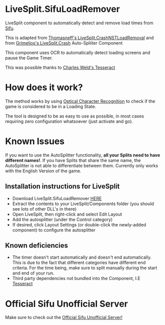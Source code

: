 # LiveSplit.SifuLoadRemover
LiveSplit component to automatically detect and remove load times from [Sifu](https://www.epicgames.com/store/en-US/p/sifu).

This is adapted from [Thomasneff's LiveSplit.CrashNSTLoadRemoval](https://github.com/thomasneff/LiveSplit.CrashNSTLoadRemoval "Thomasneff's LiveSplit.CrashNSTLoadRemoval")
and from [Grimelios's LiveSplit.Crash](https://github.com/Grimelios/LiveSplit.Crash "Grimelios's LiveSplit.Crash") Auto-Spliiter Component

This component uses OCR to automatically detect loading screens and pause the Game Timer.

This was possible thanks to [Charles Weld's Tesseract](https://github.com/charlesw/tesseract)

# How does it work?
The method works by using [Optical Character Recognition](https://en.wikipedia.org/wiki/Optical_character_recognition) to check if the game is considered to be in a Loading State.

The tool is designed to be as easy to use as possible, in most cases requiring zero configuration whatsoever (just activate and go).

# Known Issues

If you want to use the AutoSplitter functionality, **all your Splits need to have different names!**. If you have Splits that share the same name, the AutoSplitter is not able to differentiate between them.
Currently only works with the English Version of the game.

## Installation instructions for LiveSplit

- Download LiveSplit.SifuLoadRemover [HERE](https://github.com/JmBergamoJ/LiveSplit.SifuLoadRemover/Download/LiveSplit.SifuLoadRemover.rar)
- Extract the contents to your LiveSplit/Components folder (you should see lots of other DLL's in there)
- Open LiveSplit, then right-click and select Edit Layout
- Add the autosplitter (under the Control category)
- If desired, click Layout Settings (or double-click the newly-added component) to configure the autosplitter

## Known deficiencies

- The timer doesn't start automatically and doesn't end automatically. This is due to the fact that different categories have different end criteria. For the time being, make sure to split manually during the start and end of your run.
- Third party dependencies not bundled into the Component, I.E [Tesseract](https://github.com/charlesw/tesseract)

# Official Sifu Unofficial Server

Make sure to check out the [Official Sifu Unofficial Server!](https://discord.gg/9t9UvRfm)